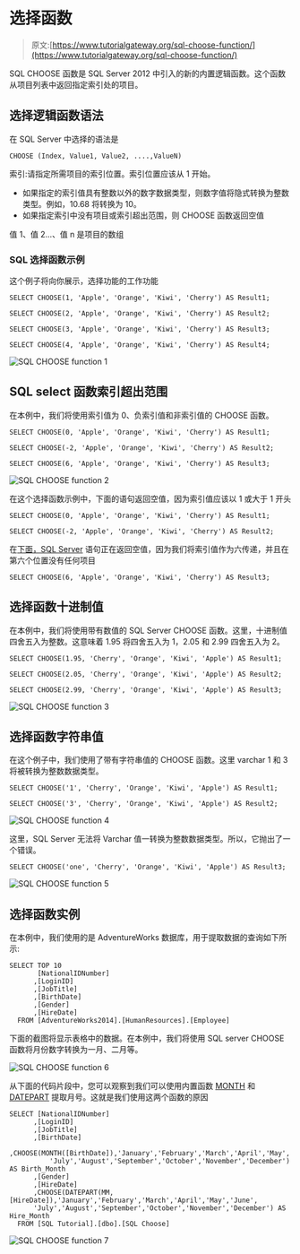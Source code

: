 # 选择函数

> 原文:[https://www.tutorialgateway.org/sql-choose-function/](https://www.tutorialgateway.org/sql-choose-function/)

SQL CHOOSE 函数是 SQL Server 2012 中引入的新的内置逻辑函数。这个函数从项目列表中返回指定索引处的项目。

## 选择逻辑函数语法

在 SQL Server 中选择的语法是

```
CHOOSE (Index, Value1, Value2, ....,ValueN)
```

索引:请指定所需项目的索引位置。索引位置应该从 1 开始。

*   如果指定的索引值具有整数以外的数字数据类型，则数字值将隐式转换为整数类型。例如，10.68 将转换为 10。
*   如果指定索引中没有项目或索引超出范围，则 CHOOSE 函数返回空值

值 1、值 2…、值 n 是项目的数组

### SQL 选择函数示例

这个例子将向你展示，选择功能的工作功能

```
SELECT CHOOSE(1, 'Apple', 'Orange', 'Kiwi', 'Cherry') AS Result1;

SELECT CHOOSE(2, 'Apple', 'Orange', 'Kiwi', 'Cherry') AS Result2;

SELECT CHOOSE(3, 'Apple', 'Orange', 'Kiwi', 'Cherry') AS Result3;

SELECT CHOOSE(4, 'Apple', 'Orange', 'Kiwi', 'Cherry') AS Result4;
```

![SQL CHOOSE function 1](img/e00430bf4e21f3404322eac135d6bb12.png)

## SQL select 函数索引超出范围

在本例中，我们将使用索引值为 0、负索引值和非索引值的 CHOOSE 函数。

```
SELECT CHOOSE(0, 'Apple', 'Orange', 'Kiwi', 'Cherry') AS Result1;

SELECT CHOOSE(-2, 'Apple', 'Orange', 'Kiwi', 'Cherry') AS Result2;

SELECT CHOOSE(6, 'Apple', 'Orange', 'Kiwi', 'Cherry') AS Result3;
```

![SQL CHOOSE function 2](img/7e097f44e10a210dd59afeb4f00b6611.png)

在这个选择函数示例中，下面的语句返回空值，因为索引值应该以 1 或大于 1 开头

```
SELECT CHOOSE(0, 'Apple', 'Orange', 'Kiwi', 'Cherry') AS Result1;

SELECT CHOOSE(-2, 'Apple', 'Orange', 'Kiwi', 'Cherry') AS Result2;
```

在[下面，SQL Server](https://www.tutorialgateway.org/sql/) 语句正在返回空值，因为我们将索引值作为六传递，并且在第六个位置没有任何项目

```
SELECT CHOOSE(6, 'Apple', 'Orange', 'Kiwi', 'Cherry') AS Result3;
```

## 选择函数十进制值

在本例中，我们将使用带有数值的 SQL Server CHOOSE 函数。这里，十进制值四舍五入为整数。这意味着 1.95 将四舍五入为 1，2.05 和 2.99 四舍五入为 2。

```
SELECT CHOOSE(1.95, 'Cherry', 'Orange', 'Kiwi', 'Apple') AS Result1;

SELECT CHOOSE(2.05, 'Cherry', 'Orange', 'Kiwi', 'Apple') AS Result2;

SELECT CHOOSE(2.99, 'Cherry', 'Orange', 'Kiwi', 'Apple') AS Result3;
```

![SQL CHOOSE function 3](img/ba9d03b83b1d8ec404aeef6a63ddc9d8.png)

## 选择函数字符串值

在这个例子中，我们使用了带有字符串值的 CHOOSE 函数。这里 varchar 1 和 3 将被转换为整数数据类型。

```
SELECT CHOOSE('1', 'Cherry', 'Orange', 'Kiwi', 'Apple') AS Result1;

SELECT CHOOSE('3', 'Cherry', 'Orange', 'Kiwi', 'Apple') AS Result2;
```

![SQL CHOOSE function 4](img/8bf0e0e78e5fe0bd4b1e656aa3bc1a9a.png)

这里，SQL Server 无法将 Varchar 值一转换为整数数据类型。所以，它抛出了一个错误。

```
SELECT CHOOSE('one', 'Cherry', 'Orange', 'Kiwi', 'Apple') AS Result3;
```

![SQL CHOOSE function 5](img/a9114af2b96f3c4354ed9276007f834d.png)

## 选择函数实例

在本例中，我们使用的是 AdventureWorks 数据库，用于提取数据的查询如下所示:

```
SELECT TOP 10 
       [NationalIDNumber]
      ,[LoginID]
      ,[JobTitle]
      ,[BirthDate]
      ,[Gender]
      ,[HireDate]
  FROM [AdventureWorks2014].[HumanResources].[Employee]
```

下面的截图将显示表格中的数据。在本例中，我们将使用 SQL server CHOOSE 函数将月份数字转换为一月、二月等。

![SQL CHOOSE function 6](img/60e56b671727f12263dfbd89fcbc4901.png)

从下面的代码片段中，您可以观察到我们可以使用内置函数 [MONTH](https://www.tutorialgateway.org/sql-month-function/) 和 [DATEPART](https://www.tutorialgateway.org/sql-datepart/) 提取月号。这就是我们使用这两个函数的原因

```
SELECT [NationalIDNumber]
      ,[LoginID]
      ,[JobTitle]
      ,[BirthDate]
      ,CHOOSE(MONTH([BirthDate]),'January','February','March','April','May','June',
          'July','August','September','October','November','December') AS Birth_Month
      ,[Gender]
      ,[HireDate]
      ,CHOOSE(DATEPART(MM, [HireDate]),'January','February','March','April','May','June',
	  'July','August','September','October','November','December') AS Hire_Month
  FROM [SQL Tutorial].[dbo].[SQL Choose]
```

![SQL CHOOSE function 7](img/758a97863d93c29e968debc6cde11d89.png)